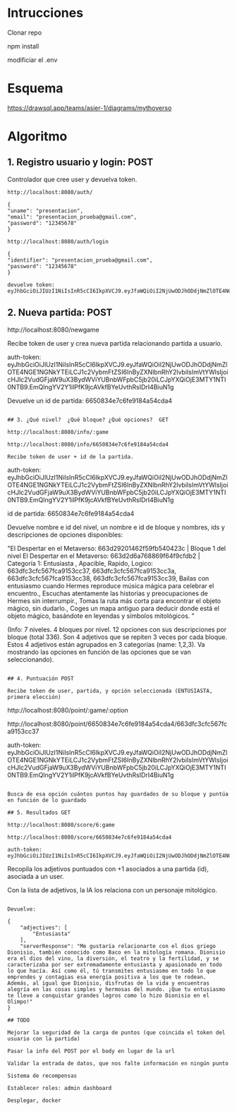 # Intrucciones

Clonar repo

npm install

modificiar el .env

# Esquema

https://drawsql.app/teams/asier-1/diagrams/mythoverso

# Algoritmo

## 1. Registro usuario y login: POST

Controlador que cree user y devuelva token. 

```
http://localhost:8080/auth/

{
"uname": "presentacion",
"email": "presentacion_prueba@gmail.com",
"password": "12345678"
}

http://localhost:8080/auth/login

{
"identifier": "presentacion_prueba@gmail.com",
"password": "12345678"
}

devuelve token: eyJhbGciOiJIUzI1NiIsInR5cCI6IkpXVCJ9.eyJfaWQiOiI2NjUwODJhODdjNmZlOTE4NGE1NGNkYTEiLCJ1c2VybmFtZSI6InByZXNlbnRhY2lvbiIsImVtYWlsIjoicHJlc2VudGFjaW9uX3BydWViYUBnbWFpbC5jb20iLCJpYXQiOjE3MTY1NTI0NTB9.EmQlngYV2Y1iIPfK9jcAVkfBYeUvthRsIDrI4BiuN1g
```

##  2. Nueva partida: POST 

http://localhost:8080/newgame

Recibe token de user y crea nueva partida relacionando partida a usuario. 

auth-token: eyJhbGciOiJIUzI1NiIsInR5cCI6IkpXVCJ9.eyJfaWQiOiI2NjUwODJhODdjNmZlOTE4NGE1NGNkYTEiLCJ1c2VybmFtZSI6InByZXNlbnRhY2lvbiIsImVtYWlsIjoicHJlc2VudGFjaW9uX3BydWViYUBnbWFpbC5jb20iLCJpYXQiOjE3MTY1NTI0NTB9.EmQlngYV2Y1iIPfK9jcAVkfBYeUvthRsIDrI4BiuN1g

Devuelve un id de partida: 6650834e7c6fe9184a54cda4

``` 

## 3. ¿Qué nivel?  ¿Qué bloque? ¿Qué opciones?  GET

http://localhost:8080/info/:game

http://localhost:8080/info/6650834e7c6fe9184a54cda4

Recibe token de user + id de la partida. 

```
auth-token:
eyJhbGciOiJIUzI1NiIsInR5cCI6IkpXVCJ9.eyJfaWQiOiI2NjUwODJhODdjNmZlOTE4NGE1NGNkYTEiLCJ1c2VybmFtZSI6InByZXNlbnRhY2lvbiIsImVtYWlsIjoicHJlc2VudGFjaW9uX3BydWViYUBnbWFpbC5jb20iLCJpYXQiOjE3MTY1NTI0NTB9.EmQlngYV2Y1iIPfK9jcAVkfBYeUvthRsIDrI4BiuN1g

id de partida: 6650834e7c6fe9184a54cda4

Devuelve nombre e id del nivel, un nombre e id de bloque y nombres, ids y descripciones de opciones disponibles:

"El Despertar en el Metaverso: 663d29201462f59fb540423c  | Bloque 1 del nivel El Despertar en el Metaverso: 663d2d6a768869f64f9cfdb2  | Categoría 1: Entusiasta , Apacible, Rapido, Logico: 663dfc3cfc567fca9153cc37, 663dfc3cfc567fca9153cc3a, 663dfc3cfc567fca9153cc38, 663dfc3cfc567fca9153cc39, Bailas con entusiasmo cuando Hermes reproduce música mágica para celebrar el encuentro., Escuchas atentamente las historias y preocupaciones de Hermes sin interrumpir., Tomas la ruta más corta para encontrar el objeto mágico, sin dudarlo., Coges un mapa antiguo para deducir donde está el objeto mágico, basándote en leyendas y símbolos mitológicos. "

(Info: 7 niveles. 4 bloques por nivel. 12 opciones con sus descripciones por bloque (total 336). Son 4 adjetivos que se repiten 3 veces por cada bloque. Estos 4 adjetivos están agrupados en 3 categorías (name: 1,2,3). Va mostrando las opciones en función de las opciones que se van seleccionando).

```

## 4. Puntuación POST

Recibe token de user, partida, y opción seleccionada (ENTUSIASTA, primera elección)

```
http://localhost:8080/point/:game/:option

http://localhost:8080/point/6650834e7c6fe9184a54cda4/663dfc3cfc567fca9153cc37 

auth-token: eyJhbGciOiJIUzI1NiIsInR5cCI6IkpXVCJ9.eyJfaWQiOiI2NjUwODJhODdjNmZlOTE4NGE1NGNkYTEiLCJ1c2VybmFtZSI6InByZXNlbnRhY2lvbiIsImVtYWlsIjoicHJlc2VudGFjaW9uX3BydWViYUBnbWFpbC5jb20iLCJpYXQiOjE3MTY1NTI0NTB9.EmQlngYV2Y1iIPfK9jcAVkfBYeUvthRsIDrI4BiuN1g
```

Busca de esa opción cuántos puntos hay guardados de su bloque y puntúa en función de lo guardado

## 5. Resultados GET

http://localhost:8080/score/6:game 

http://localhost:8080/score/6650834e7c6fe9184a54cda4

auth-token: eyJhbGciOiJIUzI1NiIsInR5cCI6IkpXVCJ9.eyJfaWQiOiI2NjUwODJhODdjNmZlOTE4NGE1NGNkYTEiLCJ1c2VybmFtZSI6InByZXNlbnRhY2lvbiIsImVtYWlsIjoicHJlc2VudGFjaW9uX3BydWViYUBnbWFpbC5jb20iLCJpYXQiOjE3MTY1NTI0NTB9.EmQlngYV2Y1iIPfK9jcAVkfBYeUvthRsIDrI4BiuN1g

```

Recopila los adjetivos puntuados con +1 asociados a una partida (id), asociada a un user. 

Con la lista de adjetivos, la IA los relaciona con un personaje mitológico.

```

Devuelve:

{
    "adjectives": [
        "Entusiasta"
    ],
    "serverResponse": "Me gustaría relacionarte con el dios griego Dionisio, también conocido como Baco en la mitología romana. Dionisio era el dios del vino, la diversión, el teatro y la fertilidad, y se caracterizaba por ser extremadamente entusiasta y apasionado en todo lo que hacía. Así como él, tú transmites entusiasmo en todo lo que emprendes y contagias esa energía positiva a los que te rodean. Además, al igual que Dionisio, disfrutas de la vida y encuentras alegría en las cosas simples y hermosas del mundo. ¡Que tu entusiasmo te lleve a conquistar grandes logros como lo hizo Dionisio en el Olimpo!"
}

## TODO

Mejorar la seguridad de la carga de puntos (que coincida el token del usuario con la partida)

Pasar la info del POST por el body en lugar de la url

Validar la entrada de datos, que nos falte información en ningún punto

Sistema de recompensas

Establecer roles: admin dashboard 

Desplegar, docker





	

